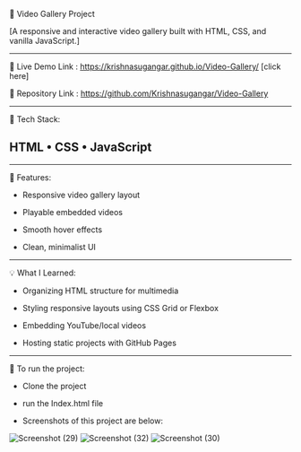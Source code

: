 
🎥 Video Gallery Project

[A responsive and interactive video gallery built with HTML, CSS, and vanilla JavaScript.]
______________________________________________________________________________________________

🚀 Live Demo Link : https://krishnasugangar.github.io/Video-Gallery/ [click here]

📁 Repository Link : https://github.com/Krishnasugangar/Video-Gallery

______________________________________________________________________________________________
🔧 Tech Stack:

## HTML • CSS • JavaScript

______________________________________________________________________________________________
📝 Features:

* Responsive video gallery layout

* Playable embedded videos

* Smooth hover effects

* Clean, minimalist UI

______________________________________________________________________________________________
💡 What I Learned:

* Organizing HTML structure for multimedia

* Styling responsive layouts using CSS Grid or Flexbox

* Embedding YouTube/local videos

* Hosting static projects with GitHub Pages

______________________________________________________________________________________________
📝 To run the project:

* Clone the project  

* run the Index.html file

* Screenshots of this project are below:

![Screenshot (29)](https://github.com/user-attachments/assets/b5d38e78-03dc-4941-bcb1-14cb037320ba)
![Screenshot (32)](https://github.com/user-attachments/assets/28b2a94d-dd4c-4849-be12-f78f3ea7e0e2)
![Screenshot (30)](https://github.com/user-attachments/assets/0dde94d1-7383-413a-a02b-9fb842a98e96)



